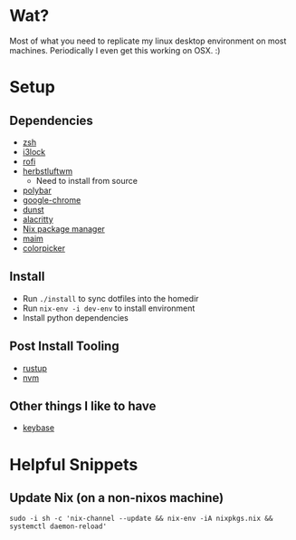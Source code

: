 # Wat?
Most of what you need to replicate my linux desktop environment on most
machines. Periodically I even get this working on OSX. :)

# Setup

## Dependencies

* [zsh](https://github.com/alacritty/alacritty)
* [i3lock](https://github.com/i3/i3lock)
* [rofi](https://github.com/davatorium/rofi)
* [herbstluftwm](https://herbstluftwm.org/)
    * Need to install from source
* [polybar](https://github.com/polybar/polybar)
* [google-chrome](https://www.google.com/intl/en_ca/chrome/)
* [dunst](https://github.com/dunst-project/dunst)
* [alacritty](https://github.com/alacritty/alacritty)
* [Nix package manager](https://nixos.org/download.html)
* [maim](https://github.com/naelstrof/maim)
* [colorpicker](git@github.com:ym1234/colorpicker.git)

## Install

* Run `./install` to sync dotfiles into the homedir
* Run `nix-env -i dev-env` to install environment
* Install python dependencies

## Post Install Tooling

* [rustup](https://rustup.rs/)
* [nvm](https://github.com/nvm-sh/nvm)

## Other things I like to have

* [keybase](https://keybase.io/)

# Helpful Snippets

## Update Nix (on a non-nixos machine)

```
sudo -i sh -c 'nix-channel --update && nix-env -iA nixpkgs.nix && systemctl daemon-reload'
```
